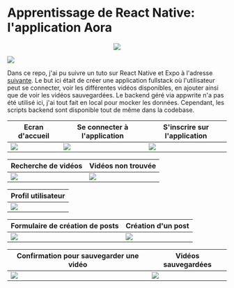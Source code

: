 # Apprentissage de React Native: l'application Aora

<p align="center">
  <a href="https://skillicons.dev">
    <img src="https://skillicons.dev/icons?i=ts,react,tailwind" />
  </a>
</p>

![](assets/images/readme/homepage.jpg)

Dans ce repo, j'ai pu suivre un tuto sur React Native et Expo à l'adresse [suivante](https://www.youtube.com/watch?v=ZBCUegTZF7M). Le but ici était de créer une application fullstack où l'utilisateur peut se connecter, voir les différentes vidéos disponibles, en ajouter ainsi que de voir les vidéos sauvegardées. Le backend géré via appwrite n'a pas été utilisé ici, j'ai tout fait en local pour mocker les données. Cependant, les scripts backend sont disponible tout de même dans la codebase.

| Ecran d'accueil                       | Se connecter à l'application        | S'inscrire sur l'application         |
| ------------------------------------- | ----------------------------------- | ------------------------------------ |
| ![](assets/images/readme/welcome.jpg) | ![](assets/images/readme/login.jpg) | ![](assets/images/readme/signup.jpg) |

| Recherche de vidéos                      | Vidéos non trouvée                       |
| ---------------------------------------- | ---------------------------------------- |
| ![](assets/images/readme/search-200.jpg) | ![](assets/images/readme/search-404.jpg) |

| Profil utilisateur                    |
| ------------------------------------- |
| ![](assets/images/readme/profile.jpg) |

| Formulaire de création de posts           | Création d'un post                        |
| ----------------------------------------- | ----------------------------------------- |
| ![](assets/images/readme/create-form.jpg) | ![](assets/images/readme/create-post.jpg) |

| Confirmation pour sauvegarder une vidéo      | Vidéos sauvegardées                        |
| -------------------------------------------- | ------------------------------------------ |
| ![](assets/images/readme/alert-bookmark.jpg) | ![](assets/images/readme/saved-videos.jpg) |
